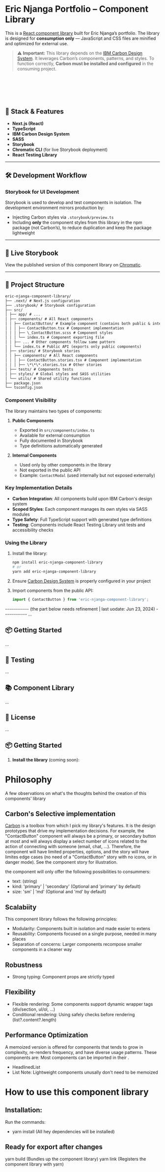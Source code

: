 # Eric Njanga Portfolio – Component Library

This is a [React component library](https://www.chromatic.com/library?appId=6856ac512f4faa67a7d9c5c2) built for Eric Njanga’s portfolio. The library is designed for **consumption only** — JavaScript and CSS files are minified and optimized for external use.

> ⚠️ **Important:** This library depends on the [IBM Carbon Design System](https://carbondesignsystem.com/). It leverages Carbon’s components, patterns, and styles. To function correctly, **Carbon must be installed and configured** in the consuming project.

## <br />

<br />

## 🚀 Stack & Features

- **Next.js (React)**
- **TypeScript**
- **IBM Carbon Design System**
- **SASS**
- **Storybook**
- **Chromatic CLI** (for live Storybook deployment)
- **React Testing Library**

---

## 🛠 Development Workflow

### Storybook for UI Development

Storybook is used to develop and test components in isolation. The development environment mirrors production by:

- Injecting Carbon styles via `.storybook/preview.ts`
- Including **only** the component styles from this library in the npm package (not Carbon’s), to reduce duplication and keep the package lightweight

---

## 📘 Live Storybook

View the published version of this component library on [Chromatic](https://www.chromatic.com/library?appId=6856ac512f4faa67a7d9c5c2).

---

## 📁 Project Structure

```txt
eric-njanga-component-library/
├── .next/ # Next.js configuration
├── .storybook/ # Storybook configuration
├── src/
│ ├── app/ # ...
│ ├── components/ # All React components
│ │ ├── ContactButton/ # Example component (contains both public & internal)
│ │ │ ├── ContactButton.tsx # Component implementation
│ │ │ ├── \_ContactButton.scss # Component styles
│ │ │ └── index.ts # Component exporting file
│ │ ├── ... # Other components follow same pattern
│ │ └── index.ts # Public API (exports only public components)
│ ├── stories/ # Storybook stories
│ │ ├── components/ # All React components
│ │ │ ├── ContactButton.stories.tsx # Component implementation
│ │ │ ├── \*\*\*.stories.tsx # Other stories
│ ├── tests/ # Components tests
│ ├── styles/ # Global styles and SASS utilities
│ └── utils/ # Shared utility functions
├── package.json
└── tsconfig.json
```

### Component Visibility

The library maintains two types of components:

1. **Public Components**

   - Exported in `src/components/index.ts`
   - Available for external consumption
   - Fully documented in Storybook
   - Type definitions automatically generated

2. **Internal Components**
   - Used only by other components in the library
   - Not exported in the public API
   - Example: `ContactModal` (used internally but not exposed externally)

### Key Implementation Details

- **Carbon Integration**: All components build upon IBM Carbon's design system
- **Scoped Styles**: Each component manages its own styles via SASS modules
- **Type Safety**: Full TypeScript support with generated type definitions
- **Testing**: Components include React Testing Library unit tests and accessibility checks

### Using the Library

1. Install the library:

   ```bash
   npm install eric-njanga-component-library
   # or
   yarn add eric-njanga-component-library
   ```

2. Ensure [Carbon Design System](https://carbondesignsystem.com/) is properly configured in your project

3. Import components from the public API:
   ```ts
   import { ContactButton } from 'eric-njanga-component-library';
   ```

------------ (the part below needs refinement | last uodate: Jun 23, 2024) ------------
...

## 📦 Getting Started

...

## 🧪 Testing

...

## 📚 Component Library

...

## 📄 License

...

## 📦 Getting Started

1. **Install the library** (coming soon):

# Philosophy

A few observations on what's the thoughts behind the creation of this components' library

## Carbon's Selective implementation

[Carbon](https://carbondesignsystem.com/) is a toolbox from which I pick my library's features. It is the design prototypes that drive my implementation decisions. For example, the "ContactButton" component will always be a primary, or secondary button at most and will always display a select number of icons related to the action of connecting with someone (email, chat, ...). Therefore, the component will have limited properties, options, and the story will have limites edge cases (no need of a "ContactButton" story with no icons, or in danger mode). See the component story for illustration.

the component will only offer the following possibilities to consummers:

- text: (string)
- kind: 'primary' | 'secondary' (Optional and 'primary' by default)
- size: 'sm' | 'md' (Optional and 'md' by default)

## Scalabiity

This component library follows the following principles:

- Modularity: Components built in isolation and made easier to extens
- Reusability: Components focused on a single purpose, needed in many places
- Separation of concerns: Larger components recompose smaller components in a cleaner way

## Robustness

- Strong typing: Component props are strictly typed

## Flexibility

- Flexible rendering: Some components support dynamic wrapper tags (div/section, ul/ol, ...)
- Conditional rendering: Using safely checks before rendering (list?.content?.length)

## Performance Optimization

A memoized version is offered for components that tends to grow in complexity, re-renders frequency, and have diverse usage patterns. These components are:
Most components can be imported in their .

- HeadlinedList
- List
  Note: Lightweight components unusally don't need to be memoized

# How to use this component library

## Installation:

Run the commands:

- yarn install (All hey dependencies will be installed)

## Ready for export after changes

yarn build (Bundles up the component library)
yarn link (Registers the component library with yarn)
